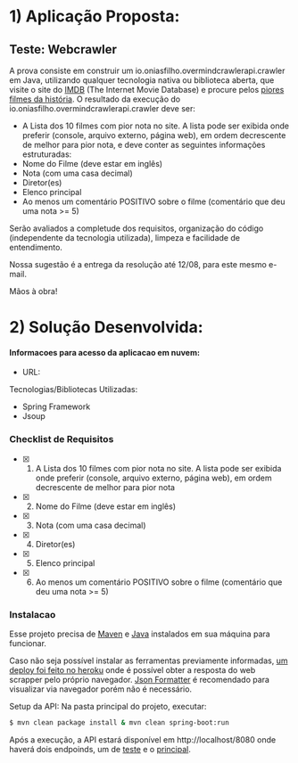 # 1) Aplicação Proposta: 

## Teste: Webcrawler

A prova consiste em construir um io.oniasfilho.overmindcrawlerapi.crawler em Java, utilizando qualquer tecnologia nativa ou biblioteca aberta, que visite
o site do [IMDB]( https://www.imdb.com) (The Internet Movie Database) e procure
pelos [piores filmes da história]( https://www.imdb.com/chart/bottom). O resultado da execução do io.oniasfilho.overmindcrawlerapi.crawler deve ser:

- A Lista dos 10 filmes com pior nota no site. A lista pode ser exibida onde preferir (console, arquivo externo, página
  web), em ordem decrescente de melhor para pior nota, e deve conter as seguintes informações estruturadas:
- Nome do Filme (deve estar em inglês)
- Nota (com uma casa decimal)
- Diretor(es)
- Elenco principal
- Ao menos um comentário POSITIVO sobre o filme (comentário que deu uma nota >= 5)

Serão avaliados a completude dos requisitos, organização do código (independente da tecnologia utilizada), limpeza e
facilidade de entendimento.

Nossa sugestão é a entrega da resolução até 12/08, para este mesmo e-mail.

Mãos à obra!


# 2) Solução Desenvolvida: 


#### Informacoes para acesso da aplicacao em nuvem:

- URL: <inserir url do deploy da heroku>


Tecnologias/Bibliotecas Utilizadas:

  - Spring Framework
  - Jsoup


### Checklist de Requisitos

- [x] 1) A Lista dos 10 filmes com pior nota no site. A lista pode ser exibida onde preferir (console, arquivo externo, página
  web), em ordem decrescente de melhor para pior nota
- [x] 2) Nome do Filme (deve estar em inglês)
- [x] 3) Nota (com uma casa decimal)
- [x] 4) Diretor(es)
- [x] 5) Elenco principal
- [x] 6) Ao menos um comentário POSITIVO sobre o filme (comentário que deu uma nota >= 5)

<!--
### Extras

 * A aplicação rodando em algum ambiente em nuvem:
 Foi feito deploy da aplicacao completa (database, api e front end) na Amazon Web Services, sendo que o entrypoint da mesma se encontra no seguinte endereco: https://frontend.oniasfilho.io/ -->
  

### Instalacao

Esse projeto precisa de [Maven](https://maven.apache.org/download.cgi) e [Java](https://www.oracle.com/java/technologies/javase-jre8-downloads.html) instalados em sua máquina para funcionar.
  
Caso não seja possível instalar as ferramentas previamente informadas, [um deploy foi feito no heroku](#) onde é possível obter a resposta do web scrapper pelo próprio navegador. [Json Formatter](https://chrome.google.com/webstore/detail/json-formatter/bcjindcccaagfpapjjmafapmmgkkhgoa?hl=pt-BR) é recomendado para visualizar via navegador porém não é necessário.


Setup da API:
Na pasta principal do projeto, executar:

```sh
$ mvn clean package install & mvn clean spring-boot:run
```
Após a execução, a API estará disponível em http://localhost/8080 onde haverá dois endpoinds, um de [teste](http://localhost/8080/ping) e o [principal](http://localhost:8080/api/IMDB).
<!-- 
Setup do Front End:
Na pasta frontEnd, executar:

```sh
$ npm start
```

Para consumir a aplicacao: http://localhost:3000 -->
